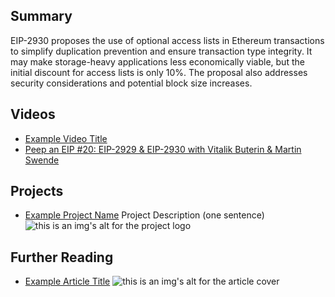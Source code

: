 ## Summary

EIP-2930 proposes the use of optional access lists in Ethereum transactions to simplify duplication prevention and ensure transaction type integrity. It may make storage-heavy applications less economically viable, but the initial discount for access lists is only 10%. The proposal also addresses security considerations and potential block size increases.

## Videos

- [Example Video Title](https://www.youtube.com/watch?v=TDGq4aeevgY)
- [Peep an EIP #20: EIP-2929 & EIP-2930 with Vitalik Buterin & Martin Swende](https://www.youtube.com/watch?v=qQpvkxKso2E&list=PL4cwHXAawZxqu0PKKyMzG_3BJV_xZTi1F&index=93)

## Projects

- [Example Project Name](https://xxxx.xxx/xxxxx) Project Description (one sentence) ![this is an img's alt for the project logo](https://xxxx.xxx/project-logo.xxx)

## Further Reading

- [Example Article Title](https://xxxx.xxx/xxxxx) ![this is an img's alt for the article cover](https://xxxx.xxx/article-cover.xxx)
